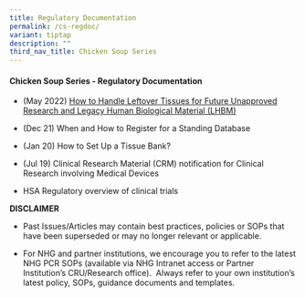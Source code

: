 ```yaml
---
title: Regulatory Documentation
permalink: /cs-regdoc/
variant: tiptap
description: ""
third_nav_title: Chicken Soup Series
---
```

<h4><strong>Chicken Soup Series - Regulatory Documentation</strong></h4>
<p></p>
<ul data-tight="true" class="tight">
<li>
<p>(May 2022) <a href="/files/Training Files 2CS/(11) Regulatory Docu/May_2022__How_to_Handle_Leftover_Tissues_for_Future_Unapproved_Research_and_Legacy_Human_Biological_Material__LHBM_.pdf" rel="noopener noreferrer nofollow" target="_blank">How to Handle Leftover Tissues for Future Unapproved Research and Legacy Human Biological Material (LHBM)</a>
</p>
</li>
<li>
<p>(Dec 21) When and How to Register for a Standing Database</p>
</li>
<li>
<p>(Jan 20) How to Set Up a Tissue Bank?</p>
</li>
<li>
<p>(Jul 19) Clinical Research Material (CRM) notification for Clinical Research
involving Medical Devices</p>
</li>
<li>
<p>HSA Regulatory overview of clinical trials</p>
</li>
</ul>
<p></p>
<p><strong>DISCLAIMER</strong>
</p>
<ul data-tight="true" class="tight">
<li>
<p>Past Issues/Articles may contain best practices, policies or SOPs that
have been superseded or may no longer relevant or applicable.</p>
</li>
<li>
<p>For NHG and partner institutions, we encourage you to refer to the latest
NHG PCR SOPs (available via NHG Intranet access or Partner Institution’s
CRU/Research office).&nbsp; Always refer to your own institution’s latest
policy, SOPs, guidance documents and templates.</p>
</li>
</ul>
<p></p>